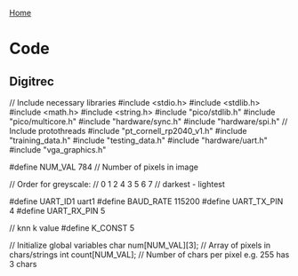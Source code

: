 [Home](./index.md)

# Code

## Digitrec

// Include necessary libraries
#include <stdio.h>
#include <stdlib.h>
#include <math.h>
#include <string.h>
#include "pico/stdlib.h"
#include "pico/multicore.h"
#include "hardware/sync.h"
#include "hardware/spi.h"
// Include protothreads
#include "pt_cornell_rp2040_v1.h"
#include "training_data.h"
#include "testing_data.h"
#include "hardware/uart.h"
#include "vga_graphics.h"
 
#define NUM_VAL 784 // Number of pixels in image
 
// Order for greyscale:
// 0 1 2 4 3 5 6 7
// darkest - lightest
 
#define UART_ID1 uart1
#define BAUD_RATE 115200
#define UART_TX_PIN 4
#define UART_RX_PIN 5
 
// knn k value
#define K_CONST 5
 
// Initialize global variables
char num[NUM_VAL][3];      // Array of pixels in chars/strings
int  count[NUM_VAL];       // Number of chars per pixel e.g. 255 has 3 chars
